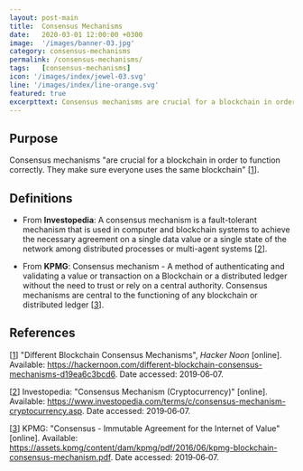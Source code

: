 ```yaml
---
layout: post-main
title:  Consensus Mechanisms
date:   2020-03-01 12:00:00 +0300
image:  '/images/banner-03.jpg'
category: consensus-mechanisms
permalink: /consensus-mechanisms/
tags:   [consensus-mechanisms]
icon: '/images/index/jewel-03.svg'
line: '/images/index/line-orange.svg'
featured: true
excerpttext: Consensus mechanisms are crucial for a blockchain in order to function correctly
---
```


## Purpose

Consensus mechanisms "are crucial for a blockchain in order to function correctly. They make sure everyone uses the same
blockchain" [[1]].

## Definitions

- From **Investopedia**: A
  consensus mechanism is a fault-tolerant mechanism that is used in computer and blockchain systems to achieve the
  necessary agreement on a single data value or a single state of the network among distributed processes or multi-agent
  systems [[2]].

- From **KPMG**:
  Consensus mechanism - A method of authenticating and validating a value or transaction on a Blockchain or a distributed
  ledger without the need to trust or rely on a central authority. Consensus mechanisms are central to the functioning of
  any blockchain or distributed ledger [[3]].


## References

[[1]] "Different Blockchain Consensus Mechanisms", *Hacker Noon* [online].
Available: <https://hackernoon.com/different-blockchain-consensus-mechanisms-d19ea6c3bcd6>. Date accessed: 2019&#8209;06&#8209;07.

[1]: https://hackernoon.com/different-blockchain-consensus-mechanisms-d19ea6c3bcd6
"Different Blockchain Consensus Mechanisms"

[[2]] Investopedia: "Consensus Mechanism (Cryptocurrency)" [online].
Available: <https://www.investopedia.com/terms/c/consensus-mechanism-cryptocurrency.asp>. Date accessed: 2019&#8209;06&#8209;07.

[2]: https://www.investopedia.com/terms/c/consensus-mechanism-cryptocurrency.asp
"Consensus Mechanism (Cryptocurrency)"

[[3]] KPMG: "Consensus - Immutable Agreement for the Internet of Value" [online].
Available: <https://assets.kpmg/content/dam/kpmg/pdf/2016/06/kpmg-blockchain-consensus-mechanism.pdf>.
Date accessed: 2019&#8209;06&#8209;07.

[3]: https://assets.kpmg/content/dam/kpmg/pdf/2016/06/kpmg-blockchain-consensus-mechanism.pdf
"Consensus - Immutable Agreement for the Internet of Value"
